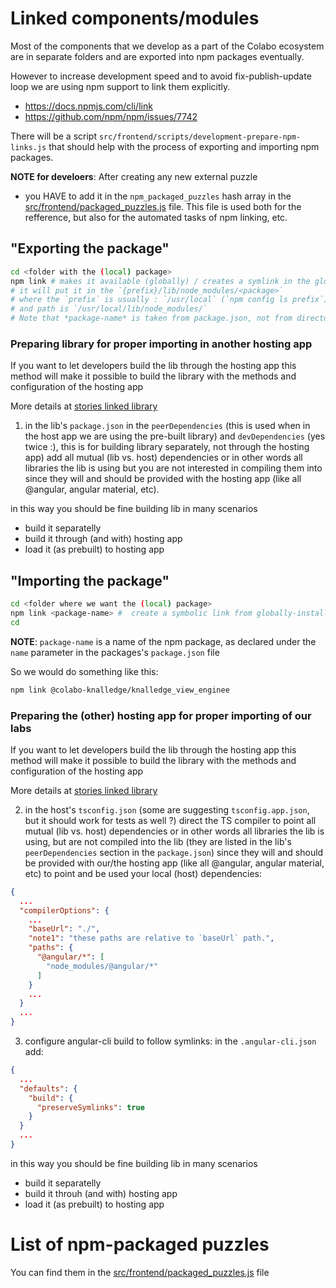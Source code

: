 # Linked components/modules

Most of the components that we develop as a part of the Colabo ecosystem are in separate folders and are exported into npm packages eventually.

However to increase development speed and to avoid fix-publish-update loop we are using npm support to link them explicitly.

+ https://docs.npmjs.com/cli/link
+ https://github.com/npm/npm/issues/7742

There will be a script `src/frontend/scripts/development-prepare-npm-links.js` that should help with the process of exporting and importing npm packages.

**NOTE for develoers**: After creating any new external puzzle
* you HAVE to add it in the `npm_packaged_puzzles` hash array in the [src/frontend/packaged_puzzles.js](src/frontend/packaged_puzzles.js) file. This file is used both for the refference, but also for the automated tasks of npm linking, etc.

## "Exporting the package"

```sh
cd <folder with the (local) package>
npm link # makes it available (globally) / creates a symlink in the global folder
# it will put it in the `{prefix}/lib/node_modules/<package>`
# where the `prefix` is usually : `/usr/local` (`npm config ls prefix`)
# and path is `/usr/local/lib/node_modules/`
# Note that *package-name* is taken from package.json, not from directory name.
```

### Preparing library for proper importing in another hosting app

If you want to let developers build the lib through the hosting app this method will make it possible to build the library with the methods and configuration of the hosting app

More details at [stories linked library](https://github.com/angular/angular-cli/wiki/stories-linked-library)

1. in the lib's `package.json` in the `peerDependencies` (this is used when in the host app we are using the pre-built library) and `devDependencies` (yes twice :), this is for building library separately, not through the hosting app) add all mutual (lib vs. host) dependencies or in other words all libraries the lib is using but you are not interested in compiling them into since they will and should be provided with the hosting app (like all @angular, angular material, etc).

in this way you should be fine building lib in many scenarios
  - build it separatelly
  - build it through (and with) hosting app
  - load it (as prebuilt) to hosting app

## "Importing the package"

```sh
cd <folder where we want the (local) package>
npm link <package-name> #  create a symbolic link from globally-installed package-name to node_modules/ of the current folder
cd
```

**NOTE**: `package-name` is a name of the npm package, as declared under the `name` parameter in the packages's `package.json` file

So we would do something like this:

```sh
npm link @colabo-knalledge/knalledge_view_enginee
```

### Preparing the (other) hosting app for proper importing of our labs

If you want to let developers build the lib through the hosting app this method will make it possible to build the library with the methods and configuration of the hosting app

More details at [stories linked library](https://github.com/angular/angular-cli/wiki/stories-linked-library)

2. in the host's `tsconfig.json` (some are suggesting `tsconfig.app.json`, but it should work for tests as well ?) direct the TS compiler to point all mutual (lib vs. host) dependencies or in other words all libraries the lib is using, but are not compiled into the lib (they are listed in the lib's `peerDependencies` section in the `package.json`) since they will and should be provided with our/the hosting app (like all @angular, angular material, etc) to point and be used your local (host) dependencies:

```json
{
  ...
  "compilerOptions": {
    ...
    "baseUrl": "./",
    "note1": "these paths are relative to `baseUrl` path.",
    "paths": {
      "@angular/*": [
        "node_modules/@angular/*"
      ]
    }
    ...
  }
  ...
}
```
3. configure angular-cli build to follow symlinks: in the `.angular-cli.json` add:

```json
{
  ...
  "defaults": {
    "build": {
      "preserveSymlinks": true
    }
  }
  ...
}
```
in this way you should be fine building lib in many scenarios
  - build it separatelly
  - build it throuh (and with) hosting app
  - load it (as prebuilt) to hosting app

# List of npm-packaged puzzles

You can find them in the [src/frontend/packaged_puzzles.js](src/frontend/packaged_puzzles.js) file
